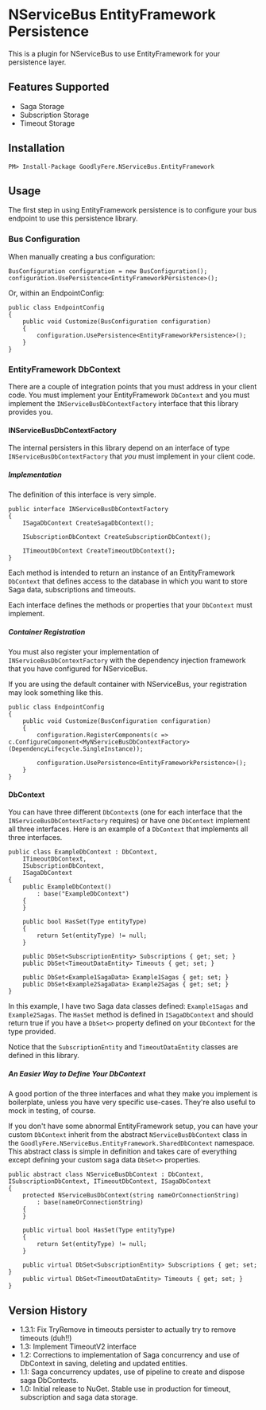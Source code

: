 # NServiceBus EntityFramework Persistence
This is a plugin for NServiceBus to use EntityFramework for your persistence layer.

## Features Supported
 - Saga Storage
 - Subscription Storage
 - Timeout Storage

## Installation
    PM> Install-Package GoodlyFere.NServiceBus.EntityFramework

## Usage
The first step in using EntityFramework persistence is to configure your bus endpoint to use
this persistence library.

### Bus Configuration
When manually creating a bus configuration:

    BusConfiguration configuration = new BusConfiguration();
    configuration.UsePersistence<EntityFrameworkPersistence>();

Or, within an EndpointConfig:

    public class EndpointConfig
    {
        public void Customize(BusConfiguration configuration)
        {
            configuration.UsePersistence<EntityFrameworkPersistence>();
        }
    }

### EntityFramework DbContext
There are a couple of integration points that you must address in your
client code.  You must implement your EntityFramework `DbContext` and
you must implement the `INServiceBusDbContextFactory` interface that
this library provides you.

#### INServiceBusDbContextFactory
The internal persisters in this library depend on an interface of type `INServiceBusDbContextFactory` that 
_you_ must implement in your client code.

##### Implementation
The definition of this interface is very simple.

	
    public interface INServiceBusDbContextFactory
    {
        ISagaDbContext CreateSagaDbContext();

        ISubscriptionDbContext CreateSubscriptionDbContext();

        ITimeoutDbContext CreateTimeoutDbContext();
    }

Each method is intended to return an instance of an EntityFramework `DbContext` that defines access to the
database in which you want to store Saga data, subscriptions and timeouts.

Each interface defines the methods or properties that your `DbContext` must implement.

##### Container Registration
You must also register your implementation of `INServiceBusDbContextFactory`
with the dependency injection framework that you have configured for NServiceBus.

If you are using the default container with NServiceBus, your registration
may look something like this.

	public class EndpointConfig
    {
        public void Customize(BusConfiguration configuration)
        {
            configuration.RegisterComponents(c => c.ConfigureComponent<MyNServiceBusDbContextFactory>(DependencyLifecycle.SingleInstance));
			
            configuration.UsePersistence<EntityFrameworkPersistence>();
        }
    }

#### DbContext
You can have three different `DbContext`s (one for each interface that the
`INServiceBusDbContextFactory` requires) or have one `DbContext` implement all three interfaces.  Here is an example of a `DbContext` that implements all three interfaces.

	public class ExampleDbContext : DbContext,
        ITimeoutDbContext,
        ISubscriptionDbContext,
        ISagaDbContext
    {
        public ExampleDbContext()
            : base("ExampleDbContext")
        {
        }

        public bool HasSet(Type entityType)
        {
            return Set(entityType) != null;
        }

        public DbSet<SubscriptionEntity> Subscriptions { get; set; }
        public DbSet<TimeoutDataEntity> Timeouts { get; set; }

        public DbSet<Example1SagaData> Example1Sagas { get; set; }
        public DbSet<Example2SagaData> Example2Sagas { get; set; }
    }

In this example, I have two Saga data classes defined: `Example1Sagas` and `Example2Sagas`.  The `HasSet` method is defined in `ISagaDbContext` and 
should return true if you have a `DbSet<>` property defined on your `DbContext`
for the type provided.

Notice that the `SubscriptionEntity` and `TimeoutDataEntity` classes are defined in this library.

##### An Easier Way to Define Your DbContext
A good portion of the three interfaces and what they make you implement
is boilerplate, unless you have very specific use-cases.  They're also useful
to mock in testing, of course.

If you don't have some abnormal EntityFramework setup, you can have your custom
`DbContext` inherit from the abstract `NServiceBusDbContext` class in the
`GoodlyFere.NServiceBus.EntityFramework.SharedDbContext` namespace.  This
abstract class is simple in definition and takes care of everything except
defining your custom saga data `DbSet<>` properties.

	public abstract class NServiceBusDbContext : DbContext, ISubscriptionDbContext, ITimeoutDbContext, ISagaDbContext
    {
        protected NServiceBusDbContext(string nameOrConnectionString)
            : base(nameOrConnectionString)
        {
        }

        public virtual bool HasSet(Type entityType)
        {
            return Set(entityType) != null;
        }

        public virtual DbSet<SubscriptionEntity> Subscriptions { get; set; }
        public virtual DbSet<TimeoutDataEntity> Timeouts { get; set; }
    }

## Version History
 - 1.3.1: Fix TryRemove in timeouts persister to actually try to remove timeouts (duh!!)
 - 1.3: Implement TimeoutV2 interface
 - 1.2: Corrections to implementation of Saga concurrency and use of DbContext in saving, deleting and updated entities.
 - 1.1: Saga concurrency updates, use of pipeline to create and dispose saga DbContexts.
 - 1.0: Initial release to NuGet.  Stable use in production for timeout, subscription and saga data storage.
